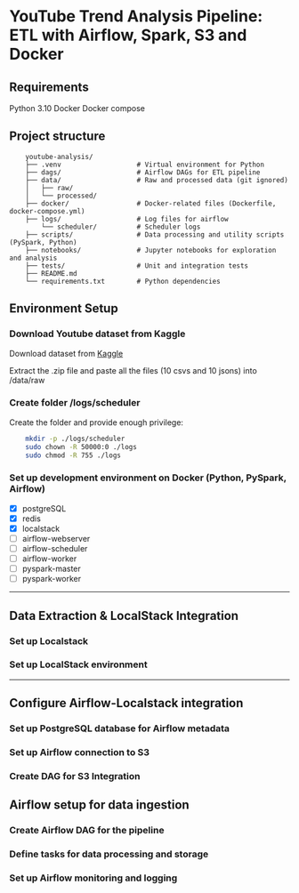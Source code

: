 # YouTube Trend Analysis Pipeline: ETL with Airflow, Spark, S3 and Docker

## Requirements

Python 3.10
Docker
Docker compose

## Project structure
```
    youtube-analysis/
    ├── .venv                   # Virtual environment for Python
    ├── dags/                   # Airflow DAGs for ETL pipeline
    ├── data/                   # Raw and processed data (git ignored)
    │   ├── raw/
    │   └── processed/
    ├── docker/                 # Docker-related files (Dockerfile, docker-compose.yml)
    ├── logs/                   # Log files for airflow
        └── scheduler/          # Scheduler logs
    ├── scripts/                # Data processing and utility scripts (PySpark, Python)
    ├── notebooks/              # Jupyter notebooks for exploration and analysis
    ├── tests/                  # Unit and integration tests
    ├── README.md
    └── requirements.txt        # Python dependencies
```

## Environment Setup

### Download Youtube dataset from Kaggle

Download dataset from [Kaggle](https://www.kaggle.com/datasets/datasnaek/youtube-new)

Extract the .zip file and paste all the files (10 csvs and 10 jsons) into /data/raw

### Create folder /logs/scheduler

Create the folder and provide enough privilege:

```bash
    mkdir -p ./logs/scheduler
    sudo chown -R 50000:0 ./logs
    sudo chmod -R 755 ./logs
```
 
### Set up development environment on Docker (Python, PySpark, Airflow)

- [x] postgreSQL
- [x] redis
- [x] localstack
- [ ] airflow-webserver
- [ ] airflow-scheduler
- [ ] airflow-worker
- [ ] pyspark-master
- [ ] pyspark-worker

---

## Data Extraction & LocalStack Integration	

### Set up Localstack

### Set up LocalStack environment

---

## Configure Airflow-Localstack integration

### Set up PostgreSQL database for Airflow metadata

### Set up Airflow connection to S3

### Create DAG for S3 Integration

## Airflow setup for data ingestion

### Create Airflow DAG for the pipeline

### Define tasks for data processing and storage

### Set up Airflow monitoring and logging

